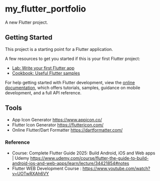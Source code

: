 # my_flutter_portfolio

A new Flutter project.

## Getting Started

This project is a starting point for a Flutter application.

A few resources to get you started if this is your first Flutter project:

- [Lab: Write your first Flutter app](https://docs.flutter.dev/get-started/codelab)
- [Cookbook: Useful Flutter samples](https://docs.flutter.dev/cookbook)

For help getting started with Flutter development, view the
[online documentation](https://docs.flutter.dev/), which offers tutorials,
samples, guidance on mobile development, and a full API reference.

## Tools
- App Icon Generator
  https://www.appicon.co/
- Flutter Icon Generator
  https://fluttericon.com/
- Online Flutter/Dart Formatter
  https://dartformatter.com/


### Reference
- Course: Complete Flutter Guide 2025: Build Android, iOS and Web apps | Udemy
  https://www.udemy.com/course/flutter-the-guide-to-build-android-ios-and-web-apps/learn/lecture/34421854#notes
- Flutter WEB Development Course : https://www.youtube.com/watch?v=UOTwRXAh6VY